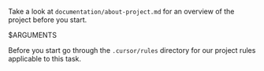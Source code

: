 Take a look at `documentation/about-project.md` for an overview of the project before you start.

$ARGUMENTS

Before you start go through the `.cursor/rules` directory for our project rules applicable to this task.
